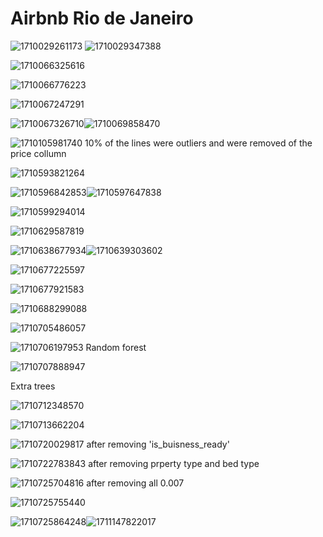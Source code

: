 # Airbnb Rio de Janeiro

![1710029261173](image/README/1710029261173.png) ![1710029347388](image/README/1710029347388.png)

![1710066325616](image/README/1710066325616.png)

![1710066776223](image/README/1710066776223.png)

![1710067247291](image/README/1710067247291.png)

![1710067326710](image/README/1710067326710.png)![1710069858470](image/README/1710069858470.png)

![1710105981740](image/README/1710105981740.png) 10% of the lines were outliers and were removed of the price collumn

![1710593821264](image/README/1710593821264.png)

![1710596842853](image/README/1710596842853.png)![1710597647838](image/README/1710597647838.png)

![1710599294014](image/README/1710599294014.png)

![1710629587819](image/README/1710629587819.png)

![1710638677934](image/README/1710638677934.png)![1710639303602](image/README/1710639303602.png)

![1710677225597](image/README/1710677225597.png)

![1710677921583](image/README/1710677921583.png)

![1710688299088](image/README/1710688299088.png)

![1710705486057](image/README/1710705486057.png)

![1710706197953](image/README/1710706197953.png) Random forest

![1710707888947](image/README/1710707888947.png)

Extra trees

![1710712348570](image/README/1710712348570.png)

![1710713662204](image/README/1710713662204.png)

![1710720029817](image/README/1710720029817.png) after removing 'is_buisness_ready'

![1710722783843](image/README/1710722783843.png) after removing prperty type and bed type

![1710725704816](image/README/1710725704816.png) after removing all 0.007

![1710725755440](image/README/1710725755440.png)

![1710725864248](image/README/1710725864248.png)![1711147822017](image/README/1711147822017.png)
